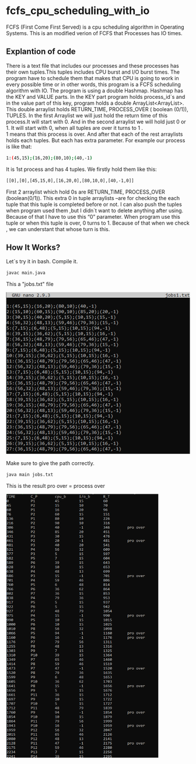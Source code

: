 # fcfs_cpu_scheduling_with_io
FCFS (First Come First Served) is a cpu scheduling algorithm in Operating Systems. This is an modified verion of FCFS that Processes has IO times.

## Explantion of code

There is a text file that includes our processes and these processes has their own tuples.This tuples includes CPU burst and I/O burst times. The program have to schedule them that makes that CPU is going to work in every possible time or in other words, this program is a FCFS scheduling algorithm with IO.
The program is using a double Hashmap. Hashmap has the KEY and VALUE parts. In the KEY part program holds process_id`s and in the value part of this key, program holds a double ArrayList<ArrayList<Integer>>. This double arraylist holds RETURN_TIME, PROCESS_OVER ( boolean (0/1)), TUPLES.
In the first Arraylist we will just hold the return time of this process.It will start with 0. And in the second arraylist we will hold just 0 or 1. It will start with 0, when all tuples are over it turns to 1 .   
1 means that this process is over. And after that each of the rest arraylists holds each tuples. But each has extra parameter. For example our process is like that: 

```bash
1:(45,15);(16,20);(80,10);(40,-1)
```

It is 1st process and has 4 tuples. We firstly hold them like this:

```bash
[[0],[0],[45,15,0],[16,20,0],[80,10,0],[40,-1,0]]
```
First 2 arraylist which hold 0s are RETURN_TIME, PROCESS_OVER (boolean(0/1)).  This extra 0 in tuple arraylists –are for checking the each tuple that this tuple is completed before or not. I can also push the tuples when program used them ,but I didn`t want to delete anything after using. Because of that I have to use this “0” parameter. When program use this tuple or when this tuple is over, 0 turns to 1. Because of that when we check , we can understant that whose turn is this.


## How It Works?

Let`s try it in bash.
Compile it.
```bash
javac main.java
```

This a "jobs.txt" file

![](images/jobs.png)

Make sure to give the path correctly.
```bash
java main jobs.txt
```

This is the result
pro over = process over

![](images/result.png)











